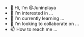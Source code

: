 - 👋 Hi, I’m @Juninplaya
- 👀 I’m interested in ...
- 🌱 I’m currently learning ...
- 💞️ I’m looking to collaborate on ...
- 📫 How to reach me ...

<!---
Juninplaya/Juninplaya is a ✨ special ✨ repository because its `README.md` (this file) appears on your GitHub profile.
You can click the Preview link to take a look at your changes.
--->

